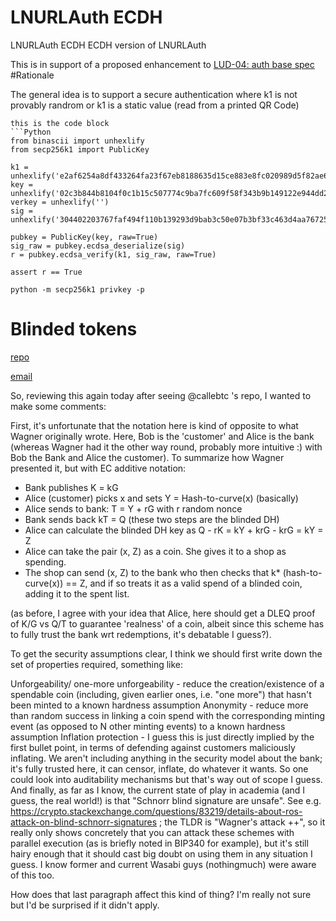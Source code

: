 # LNURLAuth ECDH
LNURLAuth ECDH
ECDH version of LNURLAuth

This is in support of a proposed enhancement to [LUD-04: auth base spec](https://github.com/fiatjaf/lnurl-rfc/blob/luds/04.md)
#Rationale

The general idea is to support a secure authentication where k1 is not provably randrom or k1 is a static value (read from a printed QR Code)

```
this is the code block
```Python
from binascii import unhexlify
from secp256k1 import PublicKey

k1 = unhexlify('e2af6254a8df433264fa23f67eb8188635d15ce883e8fc020989d5f82ae6f11e')
key = unhexlify('02c3b844b8104f0c1b15c507774c9ba7fc609f58f343b9b149122e944dd20c9362')
verkey = unhexlify('')
sig = unhexlify('304402203767faf494f110b139293d9bab3c50e07b3bf33c463d4aa767256cd09132dc5102205821f8efacdb5c595b92ada255876d9201e126e2f31a140d44561cc1f7e9e43d')

pubkey = PublicKey(key, raw=True)
sig_raw = pubkey.ecdsa_deserialize(sig)
r = pubkey.ecdsa_verify(k1, sig_raw, raw=True)

assert r == True
```
```
python -m secp256k1 privkey -p
```

# Blinded tokens

[repo](https://gist.github.com/RubenSomsen/be7a4760dd4596d06963d67baf140406)

[email](http://cypherpunks.venona.com/date/1996/03/msg01848.html)

So, reviewing this again today after seeing @callebtc 's repo, I wanted to make some comments:

First, it's unfortunate that the notation here is kind of opposite to what Wagner originally wrote. Here, Bob is the 'customer' and Alice is the bank (whereas Wagner had it the other way round, probably more intuitive :) with Bob the Bank and Alice the customer). To summarize how Wagner presented it, but with EC additive notation:

* Bank publishes K = kG
* Alice (customer) picks x and sets Y = Hash-to-curve(x) (basically)
* Alice sends to bank: T = Y + rG with r random nonce
* Bank sends back kT = Q (these two steps are the blinded DH)
* Alice can calculate the blinded DH key as Q - rK = kY + krG - krG = kY = Z
* Alice can take the pair (x, Z) as a coin. She gives it to a shop as spending.
* The shop can send (x, Z) to the bank who then checks that k* (hash-to-curve(x)) == Z, and if so treats it as a valid spend of a blinded coin, adding it to the spent list.


(as before, I agree with your idea that Alice, here should get a DLEQ proof of K/G vs Q/T to guarantee 'realness' of a coin, albeit since this scheme has to fully trust the bank wrt redemptions, it's debatable I guess?).

To get the security assumptions clear, I think we should first write down the set of properties required, something like:

Unforgeability/ one-more unforgeability - reduce the creation/existence of a spendable coin (including, given earlier ones, i.e. "one more") that hasn't been minted to a known hardness assumption
Anonymity - reduce more than random success in linking a coin spend with the corresponding minting event (as opposed to N other minting events) to a known hardness assumption
Inflation protection - I guess this is just directly implied by the first bullet point, in terms of defending against customers maliciously inflating. We aren't including anything in the security model about the bank; it's fully trusted here, it can censor, inflate, do whatever it wants. So one could look into auditability mechanisms but that's way out of scope I guess.
And finally, as far as I know, the current state of play in academia (and I guess, the real world!) is that "Schnorr blind signature are unsafe". See e.g. https://crypto.stackexchange.com/questions/83219/details-about-ros-attack-on-blind-schnorr-signatures ; the TLDR is "Wagner's attack ++", so it really only shows concretely that you can attack these schemes with parallel execution (as is briefly noted in BIP340 for example), but it's still hairy enough that it should cast big doubt on using them in any situation I guess. I know former and current Wasabi guys (nothingmuch) were aware of this too.

How does that last paragraph affect this kind of thing? I'm really not sure but I'd be surprised if it didn't apply.
